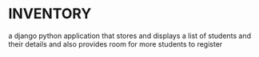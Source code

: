 # INVENTORY
a django python application that stores and displays a list of students and their details and also provides room for more students to register
